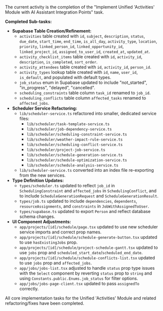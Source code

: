 The current activity is the completion of the "Implement Unified 'Activities' Module with AI Assistant Integration Points" task.

**Completed Sub-tasks:**
*   **Supabase Table Creation/Refinement:**
    *   `activities` table created with `id`, `subject`, `description`, `status`, `due_date`, `start_time`, `end_time`, `is_all_day`, `activity_type`, `location`, `priority`, `linked_person_id`, `linked_opportunity_id`, `linked_project_id`, `assigned_to_user_id`, `created_at`, `updated_at`.
    *   `activity_checklist_items` table created with `id`, `activity_id`, `description`, `is_completed`, `sort_order`.
    *   `activity_attendees` table created with `id`, `activity_id`, `person_id`.
    *   `activity_types` lookup table created with `id`, `name`, `user_id`, `is_default`, and populated with default types.
    *   `job_status` enum in Supabase updated to include "not_started", "in_progress", "delayed", "cancelled".
    *   `scheduling_constraints` table column `task_id` renamed to `job_id`.
    *   `scheduling_conflicts` table column `affected_tasks` renamed to `affected_jobs`.
*   **Scheduler Service Refactoring:**
    *   `lib/scheduler-service.ts` refactored into smaller, dedicated service files:
        *   `lib/scheduler/task-template-service.ts`
        *   `lib/scheduler/job-dependency-service.ts`
        *   `lib/scheduler/scheduling-constraint-service.ts`
        *   `lib/scheduler/weather-impact-rule-service.ts`
        *   `lib/scheduler/scheduling-conflict-service.ts`
        *   `lib/scheduler/project-job-service.ts`
        *   `lib/scheduler/schedule-generation-service.ts`
        *   `lib/scheduler/schedule-optimization-service.ts`
        *   `lib/scheduler/schedule-analysis-service.ts`
    *   `lib/scheduler-service.ts` converted into an index file re-exporting from the new services.
*   **Type Definition Updates:**
    *   `types/scheduler.ts` updated to reflect `job_id` in `SchedulingConstraint` and `affected_jobs` in `SchedulingConflict`, and to include `ScheduleGenerationRequest` and `ScheduleGenerationResult`.
    *   `types/job.ts` updated to include `dependencies`, `dependents`, `resourceAssignments`, and `constraints` in `JobWithAssignedToUser`.
    *   `types/supabase.ts` updated to export `Person` and reflect database schema changes.
*   **UI Component Adjustments:**
    *   `app/projects/[id]/schedule/page.tsx` updated to use new scheduler service imports and correct prop names.
    *   `app/projects/[id]/schedule/schedule-generate-button.tsx` updated to use `hasExistingJobs` prop.
    *   `app/projects/[id]/schedule/project-schedule-gantt.tsx` updated to use `jobs` prop and `scheduled_start_date`/`scheduled_end_date`.
    *   `app/projects/[id]/schedule/schedule-conflicts-list.tsx` updated to use `jobs` prop and `affected_jobs`.
    *   `app/jobs/jobs-list.tsx` adjusted to handle `status` prop type issues with the `Select` component by reverting `status` prop to `string` and using `Constants.public.Enums.job_status` for filter options.
    *   `app/jobs/jobs-page-client.tsx` updated to pass `assignedTo` correctly.

All core implementation tasks for the Unified 'Activities' Module and related refactoring/fixes have been completed.
